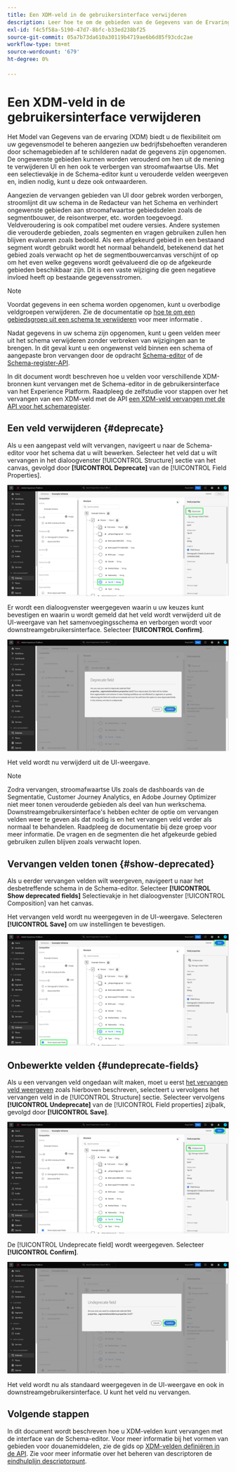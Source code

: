 ```yaml
---
title: Een XDM-veld in de gebruikersinterface verwijderen
description: Leer hoe te om de gebieden van de Gegevens van de Ervaring van het Model (XDM) te verwerpen gebruikend de Redacteur van het Schema binnen Experience Platform.
exl-id: f4c5f58a-5190-47d7-8bfc-b33ed238bf25
source-git-commit: 05a7b73da610a30119b4719ae6b6d85f93cdc2ae
workflow-type: tm+mt
source-wordcount: '679'
ht-degree: 0%

---
```


# Een XDM-veld in de gebruikersinterface verwijderen

Het Model van Gegevens van de ervaring (XDM) biedt u de flexibiliteit om uw gegevensmodel te beheren aangezien uw bedrijfsbehoeften veranderen door schemagebieden af te schilderen nadat de gegevens zijn opgenomen. De ongewenste gebieden kunnen worden verouderd om hen uit de mening te verwijderen UI en hen ook te verbergen van stroomafwaartse UIs. Met een selectievakje in de Schema-editor kunt u verouderde velden weergeven en, indien nodig, kunt u deze ook ontwaarderen.

Aangezien de vervangen gebieden van UI door gebrek worden verborgen, stroomlijnt dit uw schema in de Redacteur van het Schema en verhindert ongewenste gebieden aan stroomafwaartse gebiedsdelen zoals de segmentbouwer, de reisontwerper, etc. worden toegevoegd. Veldveroudering is ook compatibel met oudere versies. Andere systemen die verouderde gebieden, zoals segmenten en vragen gebruiken zullen hen blijven evalueren zoals bedoeld. Als een afgekeurd gebied in een bestaand segment wordt gebruikt wordt het normaal behandeld, betekenend dat het gebied zoals verwacht op het de segmentbouwercanvas verschijnt of op om het even welke gegevens wordt geëvalueerd die op de afgekeurde gebieden beschikbaar zijn. Dit is een vaste wijziging die geen negatieve invloed heeft op bestaande gegevensstromen.

>[!NOTE]
>
>Voordat gegevens in een schema worden opgenomen, kunt u overbodige veldgroepen verwijderen. Zie de documentatie op [hoe te om een gebiedsgroep uit een schema te verwijderen](../ui/resources/schemas.md#remove-fields) voor meer informatie .

Nadat gegevens in uw schema zijn opgenomen, kunt u geen velden meer uit het schema verwijderen zonder verbreken van wijzigingen aan te brengen. In dit geval kunt u een ongewenst veld binnen een schema of aangepaste bron vervangen door de opdracht [Schema-editor](./create-schema-ui.md) of de [Schema-register-API](https://developer.adobe.com/experience-platform-apis/references/schema-registry/).

In dit document wordt beschreven hoe u velden voor verschillende XDM-bronnen kunt vervangen met de Schema-editor in de gebruikersinterface van het Experience Platform. Raadpleeg de zelfstudie voor stappen over het vervangen van een XDM-veld met de API [een XDM-veld vervangen met de API voor het schemaregister](./field-deprecation-api.md).

## Een veld verwijderen {#deprecate}

Als u een aangepast veld wilt vervangen, navigeert u naar de Schema-editor voor het schema dat u wilt bewerken. Selecteer het veld dat u wilt vervangen in het dialoogvenster [!UICONTROL Structure] sectie van het canvas, gevolgd door **[!UICONTROL Deprecate]** van de [!UICONTROL Field Properties].

![De Schema-editor met een geselecteerd veld en de optie Vervangen gemarkeerd.](../images/tutorials/field-deprecation/deprecate-single-field.png)

Er wordt een dialoogvenster weergegeven waarin u uw keuzes kunt bevestigen en waarin u wordt gemeld dat het veld wordt verwijderd uit de UI-weergave van het samenvoegingsschema en verborgen wordt voor downstreamgebruikersinterface. Selecteer **[!UICONTROL Confirm]**.

![Het dialoogvenster Afgekeurd veld met Bevestigen gemarkeerd.](../images/tutorials/field-deprecation/deprecate-field-dialog.png)

Het veld wordt nu verwijderd uit de UI-weergave.

>[!NOTE]
>
>Zodra vervangen, stroomafwaartse UIs zoals de dashboards van de Segmentatie, Customer Journey Analytics, en Adobe Journey Optimizer niet meer tonen verouderde gebieden als deel van hun werkschema. Downstreamgebruikersinterface&#39;s hebben echter de optie om vervangen velden weer te geven als dat nodig is en het vervangen veld verder als normaal te behandelen. Raadpleeg de documentatie bij deze groep voor meer informatie. De vragen en de segmenten die het afgekeurde gebied gebruiken zullen blijven zoals verwacht lopen.

## Vervangen velden tonen {#show-deprecated}

Als u eerder vervangen velden wilt weergeven, navigeert u naar het desbetreffende schema in de Schema-editor. Selecteer **[!UICONTROL Show deprecated fields]** Selectievakje in het dialoogvenster [!UICONTROL Composition] van het canvas.

Het vervangen veld wordt nu weergegeven in de UI-weergave. Selecteren **[!UICONTROL Save]** om uw instellingen te bevestigen.

![De Schema-editor waarin een veld is geselecteerd, Afgekeurde velden tonen en Geselecteerde velden opslaan.](../images/tutorials/field-deprecation/show-deprecated-fields.png)

## Onbewerkte velden {#undeprecate-fields}

Als u een vervangen veld ongedaan wilt maken, moet u eerst [het vervangen veld weergeven](#show-deprecated) zoals hierboven beschreven, selecteert u vervolgens het vervangen veld in de [!UICONTROL Structure] sectie. Selecteer vervolgens **[!UICONTROL Undeprecate]** van de [!UICONTROL Field properties] zijbalk, gevolgd door **[!UICONTROL Save]**.

![De Schema-editor met het vervangen veld, Onafgekeurd en Opslaan gemarkeerd.](../images/tutorials/field-deprecation/undeprecate-single-field.png)

De [!UICONTROL Undeprecate field] wordt weergegeven. Selecteer **[!UICONTROL Confirm]**.

![De [!UICONTROL Undeprecate field] dialoog met Bevestigen gemarkeerd.](../images/tutorials/field-deprecation/undeprecate-field-dialog.png)

Het veld wordt nu als standaard weergegeven in de UI-weergave en ook in downstreamgebruikersinterface. U kunt het veld nu vervangen.

## Volgende stappen

In dit document wordt beschreven hoe u XDM-velden kunt vervangen met de interface van de Schema-editor. Voor meer informatie bij het vormen van gebieden voor douanemiddelen, zie de gids op [XDM-velden definiëren in de API](./custom-fields-api.md). Zie voor meer informatie over het beheren van descriptoren de [eindhulplijn descriptorpunt](../api/descriptors.md).
